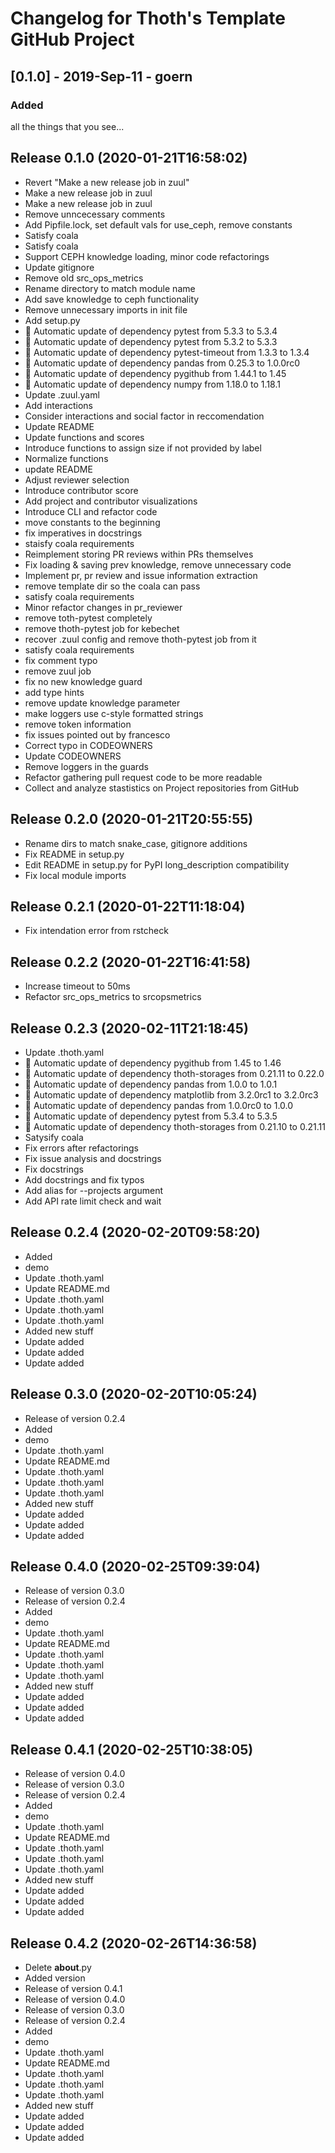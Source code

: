 # Changelog for Thoth's Template GitHub Project

## [0.1.0] - 2019-Sep-11 - goern

### Added

all the things that you see...

## Release 0.1.0 (2020-01-21T16:58:02)
* Revert "Make a new release job in zuul"
* Make a new release job in zuul
* Make a new release job in zuul
* Remove unncecessary comments
* Add Pipfile.lock, set default vals for use_ceph, remove constants
* Satisfy coala
* Satisfy coala
* Support CEPH knowledge loading, minor code refactorings
* Update gitignore
* Remove old src_ops_metrics
* Rename directory to match module name
* Add save knowledge to ceph functionality
* Remove unnecessary imports in init file
* Add setup.py
* :pushpin: Automatic update of dependency pytest from 5.3.3 to 5.3.4
* :pushpin: Automatic update of dependency pytest from 5.3.2 to 5.3.3
* :pushpin: Automatic update of dependency pytest-timeout from 1.3.3 to 1.3.4
* :pushpin: Automatic update of dependency pandas from 0.25.3 to 1.0.0rc0
* :pushpin: Automatic update of dependency pygithub from 1.44.1 to 1.45
* :pushpin: Automatic update of dependency numpy from 1.18.0 to 1.18.1
* Update .zuul.yaml
* Add interactions
* Consider interactions and social factor in reccomendation
* Update README
* Update functions and scores
* Introduce functions to assign size if not provided by label
* Normalize functions
* update README
* Adjust reviewer selection
* Introduce contributor score
* Add project and contributor visualizations
* Introduce CLI and refactor code
* move constants to the beginning
* fix imperatives in docstrings
* staisfy coala requirements
* Reimplement storing PR reviews within PRs themselves
* Fix loading & saving prev knowledge, remove unnecessary code
* Implement pr, pr review and issue information extraction
* remove template dir so the coala can pass
* satisfy coala requirements
* Minor refactor changes in pr_reviewer
* remove toth-pytest completely
* remove thoth-pytest job for kebechet
* recover .zuul config and remove thoth-pytest job from it
* satisfy coala requirements
* fix comment typo
* remove zuul job
* fix no new knowledge guard
* add type hints
* remove update knowledge parameter
* make loggers use c-style formatted strings
* remove token information
* fix issues pointed out by francesco
* Correct typo in CODEOWNERS
* Update CODEOWNERS
* Remove loggers in the guards
* Refactor gathering pull request code to be more readable
* Collect and analyze stastistics on Project repositories from GitHub

## Release 0.2.0 (2020-01-21T20:55:55)
* Rename dirs to match snake_case, gitignore additions
* Fix README in setup.py
* Edit README in setup.py for PyPI long_description compatibility
* Fix local module imports

## Release 0.2.1 (2020-01-22T11:18:04)
* Fix intendation error from rstcheck

## Release 0.2.2 (2020-01-22T16:41:58)
* Increase timeout to 50ms
* Refactor src_ops_metrics to srcopsmetrics

## Release 0.2.3 (2020-02-11T21:18:45)
* Update .thoth.yaml
* :pushpin: Automatic update of dependency pygithub from 1.45 to 1.46
* :pushpin: Automatic update of dependency thoth-storages from 0.21.11 to 0.22.0
* :pushpin: Automatic update of dependency pandas from 1.0.0 to 1.0.1
* :pushpin: Automatic update of dependency matplotlib from 3.2.0rc1 to 3.2.0rc3
* :pushpin: Automatic update of dependency pandas from 1.0.0rc0 to 1.0.0
* :pushpin: Automatic update of dependency pytest from 5.3.4 to 5.3.5
* :pushpin: Automatic update of dependency thoth-storages from 0.21.10 to 0.21.11
* Satysify coala
* Fix errors after refactorings
* Fix issue analysis and docstrings
* Fix docstrings
* Add docstrings and fix typos
* Add alias for --projects argument
* Add API rate limit check and wait

## Release 0.2.4 (2020-02-20T09:58:20)
* Added
* demo
* Update .thoth.yaml
* Update README.md
* Update .thoth.yaml
* Update .thoth.yaml
* Update .thoth.yaml
* Added new stuff
* Update added
* Update added
* Update added

## Release 0.3.0 (2020-02-20T10:05:24)
* Release of version 0.2.4
* Added
* demo
* Update .thoth.yaml
* Update README.md
* Update .thoth.yaml
* Update .thoth.yaml
* Update .thoth.yaml
* Added new stuff
* Update added
* Update added
* Update added

## Release 0.4.0 (2020-02-25T09:39:04)
* Release of version 0.3.0
* Release of version 0.2.4
* Added
* demo
* Update .thoth.yaml
* Update README.md
* Update .thoth.yaml
* Update .thoth.yaml
* Update .thoth.yaml
* Added new stuff
* Update added
* Update added
* Update added

## Release 0.4.1 (2020-02-25T10:38:05)
* Release of version 0.4.0
* Release of version 0.3.0
* Release of version 0.2.4
* Added
* demo
* Update .thoth.yaml
* Update README.md
* Update .thoth.yaml
* Update .thoth.yaml
* Update .thoth.yaml
* Added new stuff
* Update added
* Update added
* Update added

## Release 0.4.2 (2020-02-26T14:36:58)
* Delete __about__.py
* Added version
* Release of version 0.4.1
* Release of version 0.4.0
* Release of version 0.3.0
* Release of version 0.2.4
* Added
* demo
* Update .thoth.yaml
* Update README.md
* Update .thoth.yaml
* Update .thoth.yaml
* Update .thoth.yaml
* Added new stuff
* Update added
* Update added
* Update added
